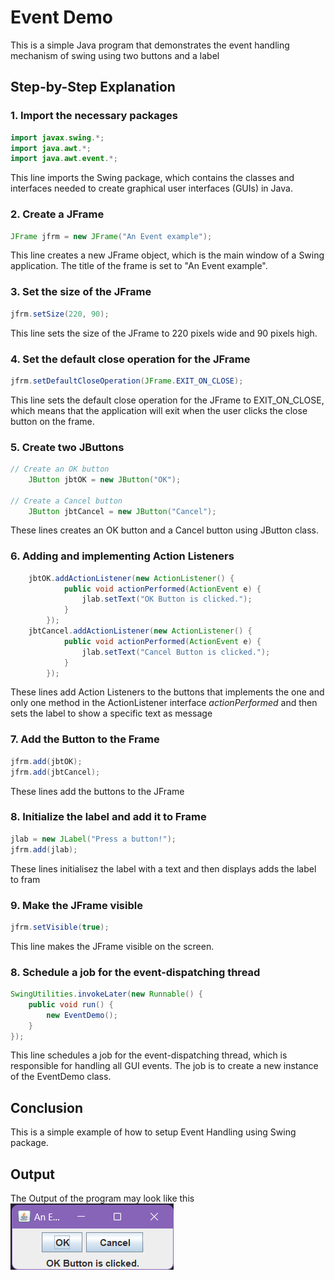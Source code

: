  # Event Demo

This is a simple Java program that demonstrates the event handling mechanism of swing using two buttons and a label

## Step-by-Step Explanation

### 1. Import the necessary packages

```java
import javax.swing.*;
import java.awt.*;
import java.awt.event.*;
```

This line imports the Swing package, which contains the classes and interfaces needed to create graphical user interfaces (GUIs) in Java.

### 2. Create a JFrame

```java
JFrame jfrm = new JFrame("An Event example");
```

This line creates a new JFrame object, which is the main window of a Swing application. The title of the frame is set to "An Event example".

### 3. Set the size of the JFrame

```java
jfrm.setSize(220, 90);
```

This line sets the size of the JFrame to 220 pixels wide and 90 pixels high.

### 4. Set the default close operation for the JFrame

```java
jfrm.setDefaultCloseOperation(JFrame.EXIT_ON_CLOSE);
```

This line sets the default close operation for the JFrame to EXIT_ON_CLOSE, which means that the application will exit when the user clicks the close button on the frame.

### 5. Create two JButtons

```java
// Create an OK button
    JButton jbtOK = new JButton("OK");
        
// Create a Cancel button
    JButton jbtCancel = new JButton("Cancel");
```

These lines creates an OK button and a Cancel button using JButton class.

### 6. Adding and implementing Action Listeners

```java
    jbtOK.addActionListener(new ActionListener() {
            public void actionPerformed(ActionEvent e) {
                jlab.setText("OK Button is clicked.");
            }
        });
    jbtCancel.addActionListener(new ActionListener() {
            public void actionPerformed(ActionEvent e) {
                jlab.setText("Cancel Button is clicked.");
            }
        });
```

These lines add Action Listeners to the buttons that implements the one and only one method in the ActionListener interface *actionPerformed* and then sets the label to show a specific text as message

### 7. Add the Button to the Frame

```java
jfrm.add(jbtOK);
jfrm.add(jbtCancel);
```

These lines add the buttons to the JFrame

### 8. Initialize the label and add it to Frame

```java
jlab = new JLabel("Press a button!");
jfrm.add(jlab);
```

These lines initialisez the label with a text and then displays adds the label to fram


### 9. Make the JFrame visible

```java
jfrm.setVisible(true);
```

This line makes the JFrame visible on the screen.

### 8. Schedule a job for the event-dispatching thread

```java
SwingUtilities.invokeLater(new Runnable() {
    public void run() {
        new EventDemo();
    }
});
```

This line schedules a job for the event-dispatching thread, which is responsible for handling all GUI events. The job is to create a new instance of the EventDemo class.

## Conclusion

This is a simple example of how to setup Event Handling using Swing package. 

## Output

The Output of the program may look like this
<br>
![Alt text](../../../Assets/event_out.png)